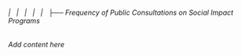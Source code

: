 ###### |   |   |   |   |   ├── Frequency of Public Consultations on Social Impact Programs

*Add content here*